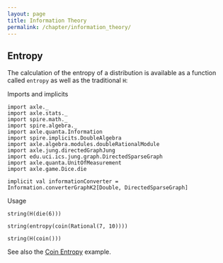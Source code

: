 ```yaml
---
layout: page
title: Information Theory
permalink: /chapter/information_theory/
---
```


Entropy
-------

The calculation of the entropy of a distribution is available as a function called `entropy`
as well as the traditional `H`:

Imports and implicits

```tut:book:silent
import axle._
import axle.stats._
import spire.math._
import spire.algebra._
import axle.quanta.Information
import spire.implicits.DoubleAlgebra
import axle.algebra.modules.doubleRationalModule
import axle.jung.directedGraphJung
import edu.uci.ics.jung.graph.DirectedSparseGraph
import axle.quanta.UnitOfMeasurement
import axle.game.Dice.die

implicit val informationConverter = Information.converterGraphK2[Double, DirectedSparseGraph]
```

Usage

```tut:book
string(H(die(6)))

string(entropy(coin(Rational(7, 10))))

string(H(coin()))
```

See also the [Coin Entropy](/chapter/entropy_biased_coins/) example.
